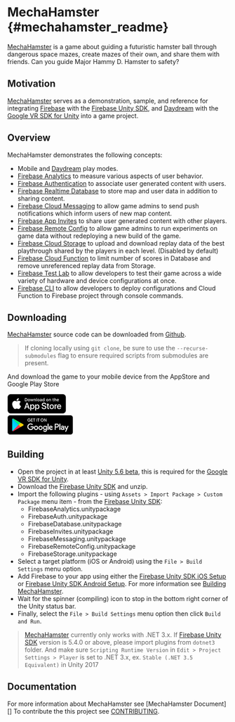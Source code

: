 MechaHamster    {#mechahamster_readme}
======

[MechaHamster][] is a game about guiding a futuristic hamster ball through dangerous space mazes,
create mazes of their own, and share them with friends.  Can you guide Major Hammy D. Hamster to
safety?

## Motivation

[MechaHamster][] serves as a demonstration, sample, and reference for integrating
[Firebase][] with the [Firebase Unity SDK][], and [Daydream][] with the [Google VR SDK for Unity][]
into a game project.

## Overview

MechaHamster demonstrates the following concepts:

   * Mobile and [Daydream][] play modes.
   * [Firebase Analytics][] to measure various aspects of user behavior.
   * [Firebase Authentication][] to associate user generated content with users.
   * [Firebase Realtime Database][] to store map and user data in addition to sharing content.
   * [Firebase Cloud Messaging][] to allow game admins to send push notifications which inform users
     of new map content.
   * [Firebase App Invites][] to share user generated content with other players.
   * [Firebase Remote Config][] to allow game admins to run experiments on game data without
     redeploying a new build of the game.
   * [Firebase Cloud Storage][] to upload and download replay data of the best playthrough shared by
     the players in each level. (Disabled by default)
   * [Firebase Cloud Function][] to limit number of scores in Database and remove unreferenced
     replay data from Storage.
   * [Firebase Test Lab][] to allow developers to test their game across a wide variety of hardware
     and device configurations at once.
   * [Firebase CLI][] to allow developers to deploy configurations and Cloud Function to Firebase
     project through console commands.

## Downloading

[MechaHamster][] source code can be downloaded from [Github][].

> If cloning locally using `git clone`, be sure to use the `--recurse-submodules` flag
> to ensure required scripts from submodules are present.

And download the game to your mobile device from the AppStore and Google Play Store

<a href="https://itunes.apple.com/us/app/mechahamster/id1286046770?mt=8&ign-mpt=uo%3D4">
  <img src="docs/img/app_store_badge.png" width="134px" alt="AppStore"/>
</a>
<br>
<a href="https://play.google.com/store/apps/details?id=com.google.fpl.mechahamster&hl=en">
  <img src="docs/img/google_play_badge.png" width="150px" alt="PlayStore"/>
</a>

## Building

   * Open the project in at least [Unity 5.6 beta][], this is required for the
     [Google VR SDK for Unity][].
   * Download the [Firebase Unity SDK][] and unzip.
   * Import the following plugins - using `Assets > Import Package > Custom Package` menu item -
     from the [Firebase Unity SDK][]:
      * FirebaseAnalytics.unitypackage
      * FirebaseAuth.unitypackage
      * FirebaseDatabase.unitypackage
      * FirebaseInvites.unitypackage
      * FirebaseMessaging.unitypackage
      * FirebaseRemoteConfig.unitypackage
      * FirebaseStorage.unitypackage
   * Select a target platform (iOS or Android) using the `File > Build Settings` menu option.
   * Add Firebase to your app using either the [Firebase Unity SDK iOS Setup][] or
     [Firebase Unity SDK Android Setup][].  For more information see [Building MechaHamster][].
   * Wait for the spinner (compiling) icon to stop in the bottom right corner of the Unity status
     bar.
   * Finally, select the `File > Build Settings` menu option then click `Build and Run`.

> [MechaHamster][] currently only works with .NET 3.x. If [Firebase Unity SDK][] version is 5.4.0 or
> above, please import plugins from `dotnet3` folder. And make sure `Scripting Runtime Version` in
> `Edit > Project Settings > Player` is set to .NET 3.x, ex. `Stable (.NET 3.5 Equivalent)` in Unity
> 2017

## Documentation
For more information about MechaHamster see [MechaHamster Document][]
To contribute the this project see [CONTRIBUTING][].

  [Android]: https://www.android.com/
  [CONTRIBUTING]: https://github.com/google/mechahamster/blob/master/CONTRIBUTING.txt
  [GitHub]: https://github.com/google/mechahamster/
  [Google]: https://google.com
  [Firebase]: https://firebase.google.com/docs/
  [Daydream]: https://developers.google.com/vr/daydream/overview
  [Google VR SDK for Unity]: https://developers.google.com/vr/unity/
  [MechaHamster]: https://github.com/google/mechahamster/
  [Firebase Unity SDK]: https://firebase.google.com/docs/unity/setup
  [Unity 5.6 beta]: https://unity3d.com/unity/beta]
  [Firebase Unity SDK iOS Setup]: https://firebase.google.com/docs/unity/setup#add_firebase_to_your_app
  [Firebase Unity SDK Android Setup]: https://firebase.google.com/docs/unity/setup#add_firebase_to_your_app_1
  [Firebase Realtime Database]: https://firebase.google.com/docs/database/
  [Firebase Analytics]: https://firebase.google.com/docs/analytics/
  [Firebase Authentication]: https://firebase.google.com/docs/auth/
  [Firebase Cloud Messaging]: https://firebase.google.com/docs/cloud-messaging/
  [Firebase Remote Config]: https://firebase.google.com/docs/remote-config/
  [Firebase App Invites]: https://firebase.google.com/docs/invites/
  [Firebase Cloud Storage]: https://firebase.google.com/docs/storage/
  [Firebase Cloud Function]: https://firebase.google.com/docs/functions/
  [Firebase Test Lab]: https://firebase.google.com/docs/test-lab/
  [Firebase CLI]: https://firebase.google.com/docs/cli/
  [MechaHamster Documentation]: https://google.github.io/mechahamster/
  [Building MechaHamster]: https://google.github.io/mechahamster/mechahamster_guide_building.html
